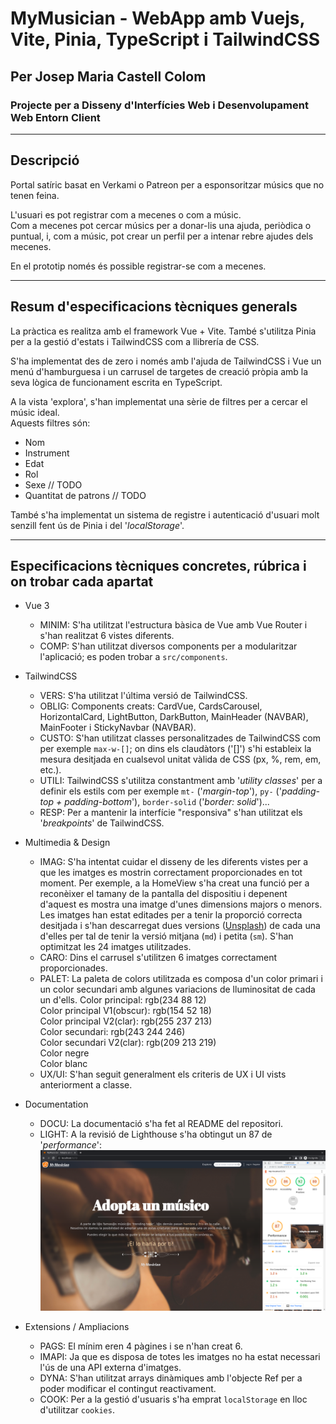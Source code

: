 # MyMusician - WebApp amb Vuejs, Vite, Pinia, TypeScript i TailwindCSS

## Per Josep Maria Castell Colom

### Projecte per a Disseny d'Interfícies Web i Desenvolupament Web Entorn Client

---

## Descripció

Portal satíric basat en Verkami o Patreon per a esponsoritzar músics que no tenen feina.

L'usuari es pot registrar com a mecenes o com a músic.  
Com a mecenes pot cercar músics per a donar-lis una ajuda, periòdica o puntual, i, com a músic, pot crear un perfil per a intenar rebre ajudes dels mecenes.

En el prototip només és possible registrar-se com a mecenes.

---

## Resum d'especificacions tècniques generals

La pràctica es realitza amb el framework Vue + Vite. També s'utilitza Pinia per a la gestió d'estats i TailwindCSS com a llibrería de CSS.

S'ha implementat des de zero i només amb l'ajuda de TailwindCSS i Vue un menú d'hamburguesa i un carrusel de targetes de creació pròpia amb la seva lògica de funcionament escrita en TypeScript.

A la vista 'explora', s'han implementat una sèrie de filtres per a cercar el músic ideal.  
Aquests filtres són:

- Nom
- Instrument
- Edat
- Rol
- Sexe // TODO
- Quantitat de patrons // TODO

També s'ha implementat un sistema de registre i autenticació d'usuari molt senzill fent ús de Pinia i del '_localStorage_'.

---

## Especificacions tècniques concretes, rúbrica i on trobar cada apartat

- Vue 3

  - MINIM: S'ha utilitzat l'estructura bàsica de Vue amb Vue Router i s'han realitzat 6 vistes diferents.
  - COMP: S'han utilitzat diversos components per a modularitzar l'aplicació; es poden trobar a `src/components`.

- TailwindCSS

  - VERS: S'ha utilitzat l'última versió de TailwindCSS.
  - OBLIG: Components creats: CardVue, CardsCarousel, HorizontalCard, LightButton, DarkButton, MainHeader (NAVBAR), MainFooter i StickyNavbar (NAVBAR).
  - CUSTO: S'han utilitzat classes personalitzades de TailwindCSS com per exemple `max-w-[]`; on dins els claudàtors ('[]') s'hi estableix la mesura desitjada en cualsevol unitat vàlida de CSS (px, %, rem, em, etc.).
  - UTILI: TailwindCSS s'utilitza constantment amb '_utility classes_' per a definir els estils com per exemple `mt-` ('_margin-top_'), `py-` ('_padding-top + padding-bottom_'), `border-solid` ('_border: solid_')...
  - RESP: Per a mantenir la interfície "responsiva" s'han utilitzat els '_breakpoints_' de TailwindCSS.

- Multimedia & Design

  - IMAG: S'ha intentat cuidar el disseny de les diferents vistes per a que les imatges es mostrin correctament proporcionades en tot moment. Per exemple, a la HomeView s'ha creat una funció per a reconèixer el tamany de la pantalla del dispositiu i depenent d'aquest es mostra una imatge d'unes dimensions majors o menors.
    Les imatges han estat editades per a tenir la proporció correcta desitjada i s'han descarregat dues versions ([Unsplash](www.unsplash.com)) de cada una d'elles per tal de tenir la versió mitjana (`md`) i petita (`sm`). S'han optimitzat les 24 imatges utilitzades.
  - CARO: Dins el carrusel s'utilitzen 6 imatges correctament proporcionades.
  - PALET: La paleta de colors utilitzada es composa d'un color primari i un color secundari amb algunes variacions de lluminositat de cada un d'ells.
    Color principal: rgb(234 88 12)  
    Color principal V1(obscur): rgb(154 52 18)  
    Color principal V2(clar): rgb(255 237 213)  
    Color secundari: rgb(243 244 246)  
    Color secundari V2(clar): rgb(209 213 219)  
    Color negre  
    Color blanc
  - UX/UI: S'han seguit generalment els criteris de UX i UI vists anteriorment a classe.

- Documentation

  - DOCU: La documentació s'ha fet al README del repositori.
  - LIGHT: A la revisió de Lighthouse s'ha obtingut un 87 de '_performance_':
    <img src="./my-musician-performance.png" />

- Extensions / Ampliacions
  - PAGS: El mínim eren 4 pàgines i se n'han creat 6.
  - IMAPI: Ja que es disposa de totes les imatges no ha estat necessari l'ús de una API externa d'imatges.
  - DYNA: S'han utilitzat arrays dinàmiques amb l'objecte Ref per a poder modificar el contingut reactivament.
  - COOK: Per a la gestió d'usuaris s'ha emprat `localStorage` en lloc d'utilitzar `cookies`.
